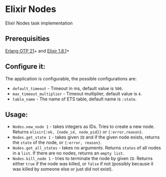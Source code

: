 # Elixir Nodes

 Elixir Nodes task implementation
## Prerequisities
 [Erlang OTP 21](http://erlang.org/doc/installation_guide/INSTALL.html)+ and [Elixir 1.8.1](https://elixir-lang.org/install.html)+

## Configure it: 

The application is configurable, the possible configurations are: 

- `default_timeout` - Timeout in ms, default value is `500`.
- `max_timeout_multiplier` - Timeout multiplier, default value is `4`.
- `table_name` - The name of ETS table, default name is `:state`.

## Usage: 
 - `Nodes.new_node 1` - takes integers as IDs. Tries to create a new node. Returns `elixir{:ok, {node_id, node_pid}}` or `{:error,reason}`.
 - `Nodes.get_state 1` - takes given `ID` and if the given node exists, returns the `state` of the node, or `{:error, reason}`.
 - `Nodes.get_all_states` - takes no arguments. Returns `states` of all nodes in a `list`. If there are no nodes, returns an `empty list`.
 - `Nodes.kill_node 1` - tries to terminate the node by given `ID`. Returns either `true` if the node was killed, or `false` if not (possibly because it was killed by someone else or just did not exist).
